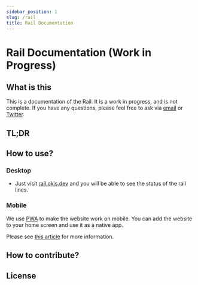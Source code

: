 ```yaml
---
sidebar_position: 1
slug: /rail
title: Rail Documentation
---
```


# Rail Documentation (Work in Progress)

## What is this

This is a documentation of the Rail. It is a work in progress, and is not complete. If you have any questions, please feel free to ask via [email](mailto:hi@okis.dev) or [Twitter](https://twitter.com/okisdev).

## TL;DR

## How to use?

### Desktop

-   Just visit [rail.okis.dev](https://rail.okis.dev) and you will be able to see the status of the rail lines.

### Mobile

We use [PWA](https://en.wikipedia.org/wiki/Progressive_web_application) to make the website work on mobile. You can add the website to your home screen and use it as a native app.

Please see [this article](https://www.cdc.gov/niosh/mining/content/hearingloss/installPWA.html) for more information.

## How to contribute?

## License
